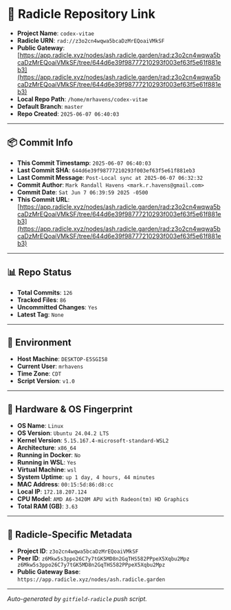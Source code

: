 # 🔗 Radicle Repository Link

- **Project Name**: `codex-vitae`
- **Radicle URN**: `rad://z3o2cn4wqwa5bcaDzMrEQoaiVMkSF`
- **Public Gateway**: [https://app.radicle.xyz/nodes/ash.radicle.garden/rad:z3o2cn4wqwa5bcaDzMrEQoaiVMkSF/tree/644d6e39f98777210293f003ef63f5e61f881eb3](https://app.radicle.xyz/nodes/ash.radicle.garden/rad:z3o2cn4wqwa5bcaDzMrEQoaiVMkSF/tree/644d6e39f98777210293f003ef63f5e61f881eb3)
- **Local Repo Path**: `/home/mrhavens/codex-vitae`
- **Default Branch**: `master`
- **Repo Created**: `2025-06-07 06:40:03`

---

## 📦 Commit Info

- **This Commit Timestamp**: `2025-06-07 06:40:03`
- **Last Commit SHA**: `644d6e39f98777210293f003ef63f5e61f881eb3`
- **Last Commit Message**: `Post-Local sync at 2025-06-07 06:32:32`
- **Commit Author**: `Mark Randall Havens <mark.r.havens@gmail.com>`
- **Commit Date**: `Sat Jun 7 06:39:59 2025 -0500`
- **This Commit URL**: [https://app.radicle.xyz/nodes/ash.radicle.garden/rad:z3o2cn4wqwa5bcaDzMrEQoaiVMkSF/tree/644d6e39f98777210293f003ef63f5e61f881eb3](https://app.radicle.xyz/nodes/ash.radicle.garden/rad:z3o2cn4wqwa5bcaDzMrEQoaiVMkSF/tree/644d6e39f98777210293f003ef63f5e61f881eb3)

---

## 📊 Repo Status

- **Total Commits**: `126`
- **Tracked Files**: `86`
- **Uncommitted Changes**: `Yes`
- **Latest Tag**: `None`

---

## 🧭 Environment

- **Host Machine**: `DESKTOP-E5SGI58`
- **Current User**: `mrhavens`
- **Time Zone**: `CDT`
- **Script Version**: `v1.0`

---

## 🧬 Hardware & OS Fingerprint

- **OS Name**: `Linux`
- **OS Version**: `Ubuntu 24.04.2 LTS`
- **Kernel Version**: `5.15.167.4-microsoft-standard-WSL2`
- **Architecture**: `x86_64`
- **Running in Docker**: `No`
- **Running in WSL**: `Yes`
- **Virtual Machine**: `wsl`
- **System Uptime**: `up 1 day, 4 hours, 44 minutes`
- **MAC Address**: `00:15:5d:86:d8:cc`
- **Local IP**: `172.18.207.124`
- **CPU Model**: `AMD A6-3420M APU with Radeon(tm) HD Graphics`
- **Total RAM (GB)**: `3.63`

---

## 🌱 Radicle-Specific Metadata

- **Project ID**: `z3o2cn4wqwa5bcaDzMrEQoaiVMkSF`
- **Peer ID**: `z6Mkw5s3ppo26C7y7tGK5MD8n2GqTHS582PPpeX5Xqbu2Mpz
z6Mkw5s3ppo26C7y7tGK5MD8n2GqTHS582PPpeX5Xqbu2Mpz`
- **Public Gateway Base**: `https://app.radicle.xyz/nodes/ash.radicle.garden`

---

_Auto-generated by `gitfield-radicle` push script._
